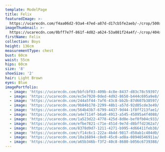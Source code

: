 ```yaml
---
template: ModelPage
title: Felix
featuredImage: >-
  https://ucarecdn.com/f4aa06d2-93a4-47ed-a87d-d17cb5fe2aeb/-/crop/500x346/0,124/-/preview/
imageThumbnail: >-
  https://ucarecdn.com/0bff7e7f-861f-4d82-a624-53a081f24a4f/-/crop/404x479/0,48/-/preview/
firstName: Felix
collection: Boys
height: 136cm
measurementType: chest
bust: 60cm
waist: 55cm
hips: 60cm
size: '8'
shoeSize: '2'
hair: Light Brown
eyes: Blue
imagePortfolio:
  - image: 'https://ucarecdn.com/bbfcbf03-409b-4c8e-8437-d83c78c59397/'
  - image: 'https://ucarecdn.com/ec5e7920-0ded-4d92-8650-b444c695a9e8/'
  - image: 'https://ucarecdn.com/244a5f44-7af6-43c8-bb2b-87d607b38597/'
  - image: 'https://ucarecdn.com/9b84b178-2299-48b1-a57d-92d05cde3e49/'
  - image: 'https://ucarecdn.com/564b43b7-6799-4437-9d44-1f8ff213fae1/'
  - image: 'https://ucarecdn.com/a4e7114f-b6a0-4913-a545-45095a4f4088/'
  - image: 'https://ucarecdn.com/1a523d22-4778-425d-8d0e-bef0fb04c933/'
  - image: 'https://ucarecdn.com/efbe7821-c71e-451d-9e7d-d8bffd2362a7/'
  - image: 'https://ucarecdn.com/8378d9d7-1211-4271-b995-4d66411feb38/'
  - image: 'https://ucarecdn.com/cf14c6c1-222a-4b4d-9817-d50ab1c404d0/'
  - image: 'https://ucarecdn.com/10a16894-c8e0-45c0-ad8a-08946546911a/'
  - image: 'https://ucarecdn.com/a65b346b-f3f2-40c8-8680-b056c6739388/'
---
```


